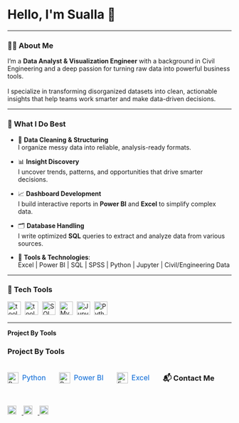 <h1 align="left">Hello, I'm Sualla 👋</h1>

---

### 👨‍💻 About Me

<p align="left">
  I’m a <strong>Data Analyst & Visualization Engineer</strong> with a background in Civil Engineering and a deep passion for turning raw data into powerful business tools.
  <br><br>
  I specialize in transforming disorganized datasets into clean, actionable insights that help teams work smarter and make data-driven decisions.
</p>

---

### 💼 What I Do Best

- 🔧 **Data Cleaning & Structuring**  
  I organize messy data into reliable, analysis-ready formats.

- 📊 **Insight Discovery**  
  I uncover trends, patterns, and opportunities that drive smarter decisions.

- 📈 **Dashboard Development**  
  I build interactive reports in **Power BI** and **Excel** to simplify complex data.

- 🗂️ **Database Handling**  
  I write optimized **SQL** queries to extract and analyze data from various sources.

- 🧰 **Tools & Technologies**:  
  Excel | Power BI | SQL | SPSS | Python | Jupyter | Civil/Engineering Data

---

### 🧪 Tech Tools

<div align="left">
  <img src="https://github.com/user-attachments/assets/37794428-a557-44d9-ab04-05cf9449434b" width="30" height="30" alt="tool" style="padding-right:5px;" />
  <img src="https://github.com/user-attachments/assets/1e3f8eb8-0a56-4d20-990f-de02643a3070" width="30" height="30" alt="tool" style="padding-right:5px;" />
  <img src="https://cdn.jsdelivr.net/gh/devicons/devicon/icons/microsoftsqlserver/microsoftsqlserver-plain.svg" height="30" alt="SQL Server" style="padding-right:5px;" />
  <img src="https://cdn.jsdelivr.net/gh/devicons/devicon/icons/mysql/mysql-original.svg" height="30" alt="MySQL" style="padding-right:5px;" />
  <img src="https://cdn.jsdelivr.net/gh/devicons/devicon/icons/jupyter/jupyter-original.svg" height="30" alt="Jupyter" style="padding-right:5px;" />
  <img src="https://cdn.jsdelivr.net/gh/devicons/devicon/icons/python/python-original.svg" height="30" alt="Python" style="padding-right:5px;" />
</div>

---

<div align="left">

**Project By Tools**

<h3>Project By Tools</h3>

<!-- Flex container for horizontal layout -->
<div style="display: flex; align-items: center; gap: 30px; flex-wrap: wrap;">

  <!-- Python -->
  <a href="https://github.com/topics/python?q=user:Shinyfc" target="_blank" style="text-decoration: none; display: flex; align-items: center;">
    <img src="https://cdn.jsdelivr.net/gh/devicons/devicon/icons/python/python-original.svg" width="25" height="25" alt="Python" style="margin-right: 8px;" />
    <span style="font-size: 16px; color: #0366d6;">Python</span>
  </a>

  <!-- Power BI -->
  <a href="https://github.com/topics/powerbi?q=user:Shinyfc" target="_blank" style="text-decoration: none; display: flex; align-items: center;">
    <img src="https://github.com/user-attachments/assets/37794428-a557-44d9-ab04-05cf9449434b" width="25" height="25" alt="Power BI" style="margin-right: 8px;" />
    <span style="font-size: 16px; color: #0366d6;">Power BI</span>
  </a>

  <!-- Excel -->
  <a href="https://github.com/topics/excel?q=user:Shinyfc" target="_blank" style="text-decoration: none; display: flex; align-items: center;">
    <img src="https://github.com/user-attachments/assets/1e3f8eb8-0a56-4d20-990f-de02643a3070" width="25" height="25" alt="Excel" style="margin-right: 8px;" />
    <span style="font-size: 16px; color: #0366d6;">Excel</span>
  </a>

  <!-- SQL -->
  <a href="https://github.com/topics/sql?q=user:Shinyfc" target="_blank" style="text-decoration: none; display: flex; align-items: center;">




### 📬 Contact Me

<div align="left">
  <a href="https://linkedin.com/in/emmanuel-sualla-0909151a9/" target="_blank">
    <img src="https://cdn.jsdelivr.net/gh/devicons/devicon/icons/linkedin/linkedin-original-wordmark.svg" height="20" alt="LinkedIn" style="padding-right:12px;" />
  </a>
  
  <a href="https://twitter.com/ESualla" target="_blank">
    <img src="https://cdn.jsdelivr.net/gh/devicons/devicon/icons/twitter/twitter-original.svg" height="20" alt="Twitter" style="padding-right:12px;" />
  </a>
  
  <a href="https://facebook.com/emmanuel.sualla" target="_blank">
    <img src="https://cdn.jsdelivr.net/gh/devicons/devicon/icons/facebook/facebook-original.svg" height="20" alt="Facebook" />
  </a>
</div>

